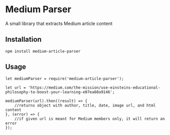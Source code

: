 Medium Parser
=============

A small library that extracts Medium article content

## Installation

    npm install medium-article-parser

## Usage

    let mediumParser = require('medium-article-parser');

    let url = 'https://medium.com/the-mission/use-einsteins-educational-philosophy-to-boost-your-learning-e07ea60a9146';

    mediumParser(url).then((result) => {
        //returns object with author, title, date, image url, and html content
    }, (error) => {
        //if given url is meant for Medium members only, it will return an error
    });

